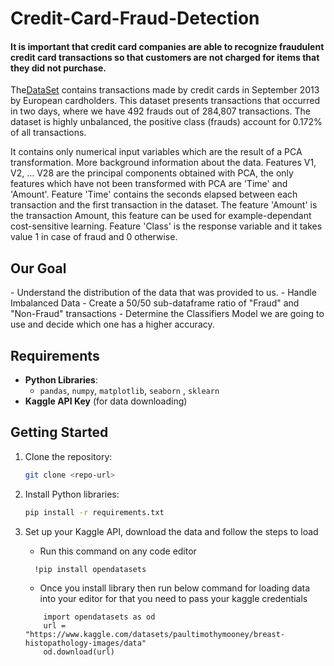 # Credit-Card-Fraud-Detection

<h4>
It is important that credit card companies are able to recognize fraudulent credit card transactions so that customers are not charged for items that they did not purchase.
</h4>

<p>
  The<a href= "https://www.kaggle.com/datasets/mlg-ulb/creditcardfraud">DataSet</a> contains transactions made by credit cards in September 2013 by European cardholders.
This dataset presents transactions that occurred in two days, where we have 492 frauds out of 284,807 transactions. The dataset is highly unbalanced, the positive class (frauds) account for 0.172% of all transactions.

It contains only numerical input variables which are the result of a PCA transformation.
More background information about the data. Features V1, V2, … V28 are the principal components obtained with PCA, the only features which have not been transformed with PCA are 'Time' and 'Amount'. Feature 'Time' contains the seconds elapsed between each transaction and the first transaction in the dataset. The feature 'Amount' is the transaction Amount, this feature can be used for example-dependant cost-sensitive learning. Feature 'Class' is the response variable and it takes value 1 in case of fraud and 0 otherwise.
</p>


## Our Goal

<p>
- Understand the  distribution of the  data that was provided to us.
- Handle Imbalanced Data
- Create a 50/50 sub-dataframe ratio of "Fraud" and "Non-Fraud" transactions
- Determine the Classifiers Model we are going to use and decide which one has a higher accuracy.
  
</p>

## Requirements

- **Python Libraries**:
  - `pandas`, `numpy`, `matplotlib`, `seaborn` , `sklearn`
- **Kaggle API Key** (for data downloading)

## Getting Started

1. Clone the repository:
   ```bash
   git clone <repo-url>
   ```
2. Install Python libraries:
   ```bash
   pip install -r requirements.txt
   ```
3. Set up your Kaggle API, download the data  and follow the steps to load
   
    - Run this command on any code editor

      
   ```
     !pip install opendatasets
   ```

   
    - Once you install library then run below command  for loading data into your editor for that you need to pass your kaggle credentials
      
   ```
       import opendatasets as od
       url = "https://www.kaggle.com/datasets/paultimothymooney/breast-histopathology-images/data"
       od.download(url)
   ```

